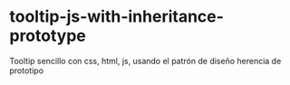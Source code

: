 # tooltip-js-with-inheritance-prototype
Tooltip sencillo con css, html, js, usando el patrón de diseño herencia de prototipo
